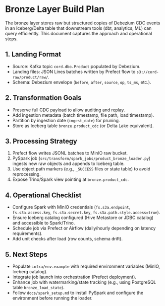 # Bronze Layer Build Plan

The bronze layer stores raw but structured copies of Debezium CDC events in an Iceberg/Delta table that downstream tools (dbt, analytics, ML) can query efficiently. This document captures the approach and operational steps.

## 1. Landing Format
- Source: Kafka topic `cord.dbo.Product` populated by Debezium.
- Landing files: JSON Lines batches written by Prefect flow to `s3://cord-raw/product/raw/`.
- Schema: Debezium envelope (`before`, `after`, `source`, `op`, `ts_ms`, etc.).

## 2. Transformation Goals
- Preserve full CDC payload to allow auditing and replay.
- Add ingestion metadata (batch timestamp, file path, load timestamp).
- Partition by ingestion date (`ingest_date`) for pruning.
- Store as Iceberg table `bronze.product_cdc` (or Delta Lake equivalent).

## 3. Processing Strategy
1. Prefect flow writes JSONL batches to MinIO raw bucket.
2. PySpark job (`src/transform/spark_jobs/product_bronze_loader.py`) ingests new raw objects and appends to Iceberg table.
3. Use object path markers (e.g., `_SUCCESS` files or state table) to avoid reprocessing.
4. Expose Trino/Spark view pointing at `bronze.product_cdc`.

## 4. Operational Checklist
- Configure Spark with MinIO credentials (`fs.s3a.endpoint`, `fs.s3a.access.key`, `fs.s3a.secret.key`, `fs.s3a.path.style.access=true`).
- Ensure Iceberg catalog configured (Hive Metastore or JDBC catalog) and accessible to Spark/Trino.
- Schedule job via Prefect or Airflow (daily/hourly depending on latency requirements).
- Add unit checks after load (row counts, schema drift).

## 5. Next Steps
- Populate `infra/env.example` with required environment variables (MinIO, Iceberg catalog).
- Integrate job launch into orchestration (Prefect deployment).
- Enhance job with watermarking/state tracking (e.g., using PostgreSQL table `bronze_load_state`).
- Follow `docs/spark_setup.md` to install PySpark and configure the environment before running the loader.
